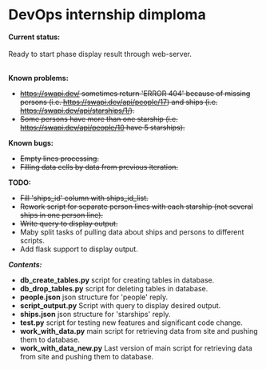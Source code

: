 <h1>DevOps internship dimploma</h1>

<b>Current status:</b><br><br>
Ready to start phase display result through web-server.<br><br>

<b>Known problems:</b>
- <s>https://swapi.dev/ sometimes return 'ERROR 404' because of missing persons (i.e. https://swapi.dev/api/people/17) and ships (i.e. https://swapi.dev/api/starships/1/).</s>
- <s>Some persons have more than one starship (i.e. https://swapi.dev/api/people/10 have 5 starships).</s>

<b>Known bugs:</b>
- <s>Empty lines processing.</s>
- <s>Filling data cells by data from previous iteration.</s>

<b>TODO:</b>
- <s>Fill 'ships_id' column with ships_id_list.</s>
- <s>Rework script for separate person lines with each starship (not several ships in one person line).</s>
- <s>Write query to display output.</s>
- Maby split tasks of pulling data about ships and persons to different scripts. 
- Add flask support to display output.

<b><i>Contents:</i></b>
- <b>db_create_tables.py</b> script for creating tables in database.
- <b>db_drop_tables.py</b> script for deleting tables in database.
- <b>people.json</b> json structure for 'people' reply.
- <b>script_output.py</b> Script with query to display desired output.
- <b>ships.json</b> json structure for 'starships' reply.
- <b>test.py</b> script for testing new features and significant code change.
- <b>work_with_data.py</b> main script for retrieving data from site and pushing them to database.
- <b>work_with_data_new.py</b> Last version of main script for retrieving data from site and pushing them to database.
